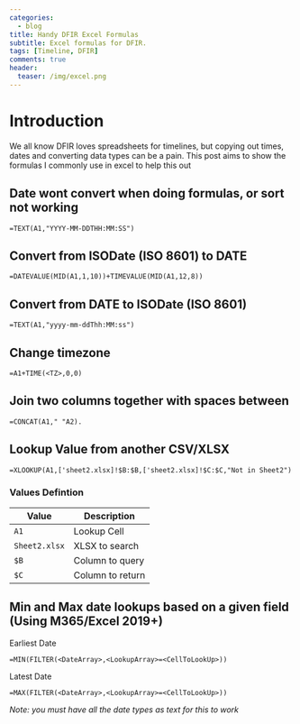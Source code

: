 ```yaml
---
categories:
  - blog
title: Handy DFIR Excel Formulas
subtitle: Excel formulas for DFIR.
tags: [Timeline, DFIR]
comments: true
header:
  teaser: /img/excel.png
---
```


# Introduction
We all know DFIR loves spreadsheets for timelines, but copying out times, dates and converting data types can be a pain. This post aims to show the formulas I commonly use in excel to help this out

## Date wont convert when doing formulas, or sort not working

`=TEXT(A1,"YYYY-MM-DDTHH:MM:SS")`

## Convert from ISODate (ISO 8601) to DATE 

`=DATEVALUE(MID(A1,1,10))+TIMEVALUE(MID(A1,12,8))`

## Convert from DATE to ISODate (ISO 8601)

`=TEXT(A1,"yyyy-mm-ddThh:MM:ss")`

## Change timezone

`=A1+TIME(<TZ>,0,0)`

## Join two columns together with spaces between
`=CONCAT(A1," "A2).`

## Lookup Value from another CSV/XLSX
`=XLOOKUP(A1,['sheet2.xlsx]!$B:$B,['sheet2.xlsx]!$C:$C,"Not in Sheet2")`

### Values Defintion

Value | Description
-------|--------
`A1`	| Lookup Cell
`Sheet2.xlsx`	| XLSX to search
`$B` | Column to query
`$C` | Column to return

## Min and Max date lookups based on a given field (Using M365/Excel 2019+)

Earliest Date

`=MIN(FILTER(<DateArray>,<LookupArray>=<CellToLookUp>))`

Latest Date

`=MAX(FILTER(<DateArray>,<LookupArray>=<CellToLookUp>))`

*Note: you must have all the date types as text for this to work*

 
